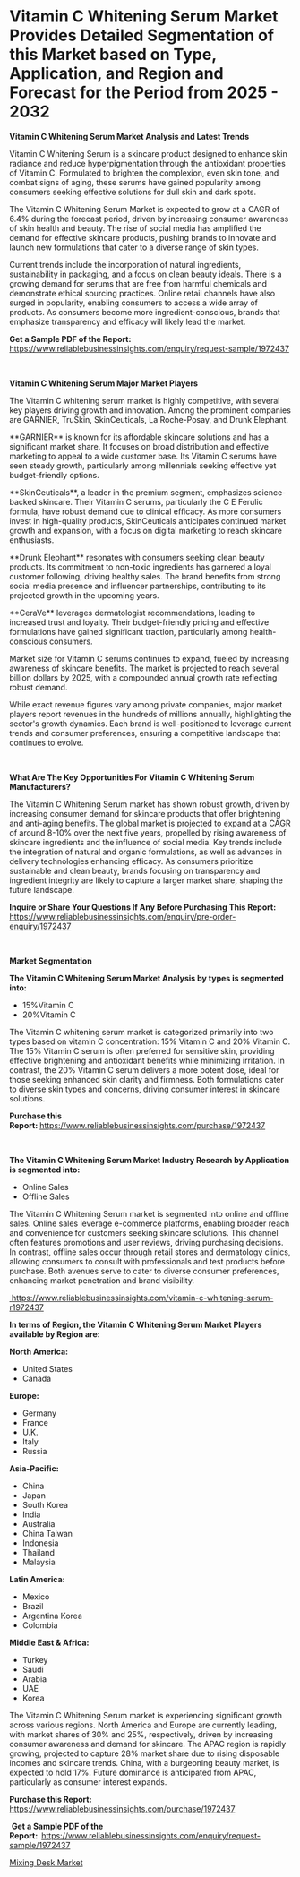 <p><h1>Vitamin C Whitening Serum Market Provides Detailed Segmentation of this Market based on Type, Application, and Region and Forecast for the Period from 2025 - 2032</h1></p><p><strong>Vitamin C Whitening Serum Market Analysis and Latest Trends</strong></p>
<p><p>Vitamin C Whitening Serum is a skincare product designed to enhance skin radiance and reduce hyperpigmentation through the antioxidant properties of Vitamin C. Formulated to brighten the complexion, even skin tone, and combat signs of aging, these serums have gained popularity among consumers seeking effective solutions for dull skin and dark spots.</p><p>The Vitamin C Whitening Serum Market is expected to grow at a CAGR of 6.4% during the forecast period, driven by increasing consumer awareness of skin health and beauty. The rise of social media has amplified the demand for effective skincare products, pushing brands to innovate and launch new formulations that cater to a diverse range of skin types.</p><p>Current trends include the incorporation of natural ingredients, sustainability in packaging, and a focus on clean beauty ideals. There is a growing demand for serums that are free from harmful chemicals and demonstrate ethical sourcing practices. Online retail channels have also surged in popularity, enabling consumers to access a wide array of products. As consumers become more ingredient-conscious, brands that emphasize transparency and efficacy will likely lead the market.</p></p>
<p><strong>Get a Sample PDF of the Report:&nbsp;</strong> <a href="https://www.reliablebusinessinsights.com/enquiry/request-sample/1972437?utm_campaign=3177&utm_medium=2&utm_source=Github&utm_content=ia&utm_term=05042025&utm_id=vitamin-c-whitening-serum">https://www.reliablebusinessinsights.com/enquiry/request-sample/1972437</a></p>
<p>&nbsp;</p>
<p><strong>Vitamin C Whitening Serum Major Market Players</strong></p>
<p><p>The Vitamin C whitening serum market is highly competitive, with several key players driving growth and innovation. Among the prominent companies are GARNIER, TruSkin, SkinCeuticals, La Roche-Posay, and Drunk Elephant. </p><p>**GARNIER** is known for its affordable skincare solutions and has a significant market share. It focuses on broad distribution and effective marketing to appeal to a wide customer base. Its Vitamin C serums have seen steady growth, particularly among millennials seeking effective yet budget-friendly options.</p><p>**SkinCeuticals**, a leader in the premium segment, emphasizes science-backed skincare. Their Vitamin C serums, particularly the C E Ferulic formula, have robust demand due to clinical efficacy. As more consumers invest in high-quality products, SkinCeuticals anticipates continued market growth and expansion, with a focus on digital marketing to reach skincare enthusiasts.</p><p>**Drunk Elephant** resonates with consumers seeking clean beauty products. Its commitment to non-toxic ingredients has garnered a loyal customer following, driving healthy sales. The brand benefits from strong social media presence and influencer partnerships, contributing to its projected growth in the upcoming years.</p><p>**CeraVe** leverages dermatologist recommendations, leading to increased trust and loyalty. Their budget-friendly pricing and effective formulations have gained significant traction, particularly among health-conscious consumers.</p><p>Market size for Vitamin C serums continues to expand, fueled by increasing awareness of skincare benefits. The market is projected to reach several billion dollars by 2025, with a compounded annual growth rate reflecting robust demand.</p><p>While exact revenue figures vary among private companies, major market players report revenues in the hundreds of millions annually, highlighting the sector's growth dynamics. Each brand is well-positioned to leverage current trends and consumer preferences, ensuring a competitive landscape that continues to evolve.</p></p>
<p>&nbsp;</p>
<p><strong>What Are The Key Opportunities For Vitamin C Whitening Serum Manufacturers?</strong></p>
<p><p>The Vitamin C Whitening Serum market has shown robust growth, driven by increasing consumer demand for skincare products that offer brightening and anti-aging benefits. The global market is projected to expand at a CAGR of around 8-10% over the next five years, propelled by rising awareness of skincare ingredients and the influence of social media. Key trends include the integration of natural and organic formulations, as well as advances in delivery technologies enhancing efficacy. As consumers prioritize sustainable and clean beauty, brands focusing on transparency and ingredient integrity are likely to capture a larger market share, shaping the future landscape.</p></p>
<p><strong>Inquire or Share Your Questions If Any Before Purchasing This Report:</strong> <a href="https://www.reliablebusinessinsights.com/enquiry/pre-order-enquiry/1972437?utm_campaign=3177&utm_medium=2&utm_source=Github&utm_content=ia&utm_term=05042025&utm_id=vitamin-c-whitening-serum">https://www.reliablebusinessinsights.com/enquiry/pre-order-enquiry/1972437</a></p>
<p>&nbsp;</p>
<p><strong>Market Segmentation</strong></p>
<p><strong>The Vitamin C Whitening Serum Market Analysis by types is segmented into:</strong></p>
<p><ul><li>15%Vitamin C</li><li>20%Vitamin C</li></ul></p>
<p><p>The Vitamin C whitening serum market is categorized primarily into two types based on vitamin C concentration: 15% Vitamin C and 20% Vitamin C. The 15% Vitamin C serum is often preferred for sensitive skin, providing effective brightening and antioxidant benefits while minimizing irritation. In contrast, the 20% Vitamin C serum delivers a more potent dose, ideal for those seeking enhanced skin clarity and firmness. Both formulations cater to diverse skin types and concerns, driving consumer interest in skincare solutions.</p></p>
<p><strong>Purchase this Report:&nbsp;</strong><a href="https://www.reliablebusinessinsights.com/purchase/1972437?utm_campaign=3177&utm_medium=2&utm_source=Github&utm_content=ia&utm_term=05042025&utm_id=vitamin-c-whitening-serum">https://www.reliablebusinessinsights.com/purchase/1972437</a></p>
<p>&nbsp;</p>
<p><strong>The Vitamin C Whitening Serum Market Industry Research by Application is segmented into:</strong></p>
<p><ul><li>Online Sales</li><li>Offline Sales</li></ul></p>
<p><p>The Vitamin C Whitening Serum market is segmented into online and offline sales. Online sales leverage e-commerce platforms, enabling broader reach and convenience for customers seeking skincare solutions. This channel often features promotions and user reviews, driving purchasing decisions. In contrast, offline sales occur through retail stores and dermatology clinics, allowing consumers to consult with professionals and test products before purchase. Both avenues serve to cater to diverse consumer preferences, enhancing market penetration and brand visibility.</p></p>
<p><a href="https://www.reliablebusinessinsights.com/vitamin-c-whitening-serum-r1972437?utm_campaign=3177&utm_medium=2&utm_source=Github&utm_content=ia&utm_term=05042025&utm_id=vitamin-c-whitening-serum">&nbsp;https://www.reliablebusinessinsights.com/vitamin-c-whitening-serum-r1972437</a></p>
<p><strong>In terms of Region, the Vitamin C Whitening Serum Market Players available by Region are:</strong></p>
<p>
    <p> <strong> North America: </strong>
        <ul>
            <li>United States</li>
            <li>Canada</li>
        </ul>
        </p> 
    <p> <strong> Europe: </strong>
        <ul>
            <li>Germany</li>
            <li>France</li>
            <li>U.K.</li>
            <li>Italy</li>
            <li>Russia</li>
        </ul>
        </p> 
    <p> <strong> Asia-Pacific: </strong>
        <ul>
            <li>China</li>
            <li>Japan</li>
            <li>South Korea</li>
            <li>India</li>
            <li>Australia</li>
            <li>China Taiwan</li>
            <li>Indonesia</li>
            <li>Thailand</li>
            <li>Malaysia</li>
        </ul>
        </p> 
    <p> <strong> Latin America: </strong>
        <ul>
            <li>Mexico</li>
            <li>Brazil</li>
            <li>Argentina Korea</li>
            <li>Colombia</li>
        </ul>
        </p> 
    <p> <strong> Middle East & Africa: </strong>
        <ul>
            <li>Turkey</li>
            <li>Saudi</li>
            <li>Arabia</li>
            <li>UAE</li>
            <li>Korea</li>
        </ul>
    </p>
    </p>
<p><p>The Vitamin C Whitening Serum market is experiencing significant growth across various regions. North America and Europe are currently leading, with market shares of 30% and 25%, respectively, driven by increasing consumer awareness and demand for skincare. The APAC region is rapidly growing, projected to capture 28% market share due to rising disposable incomes and skincare trends. China, with a burgeoning beauty market, is expected to hold 17%. Future dominance is anticipated from APAC, particularly as consumer interest expands.</p></p>
<p><strong>Purchase this Report: </strong><a href="https://www.reliablebusinessinsights.com/purchase/1972437?utm_campaign=3177&utm_medium=2&utm_source=Github&utm_content=ia&utm_term=05042025&utm_id=vitamin-c-whitening-serum">https://www.reliablebusinessinsights.com/purchase/1972437</a></p>
<p>&nbsp;<strong>Get a Sample PDF of the Report:&nbsp;&nbsp;</strong><a href="https://www.reliablebusinessinsights.com/enquiry/request-sample/1972437?utm_campaign=3177&utm_medium=2&utm_source=Github&utm_content=ia&utm_term=05042025&utm_id=vitamin-c-whitening-serum">https://www.reliablebusinessinsights.com/enquiry/request-sample/1972437</a></p>
<p><strong></strong></p>
<p><p><a href="https://github.com/kaloyhboosh/Market-Research-Report-List-1/blob/main/mixing-desk-market.md?utm_campaign=3177&utm_medium=2&utm_source=Github&utm_content=ia&utm_term=05042025&utm_id=vitamin-c-whitening-serum">Mixing Desk Market</a></p></p>
